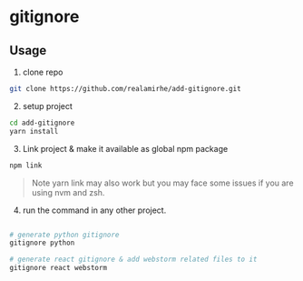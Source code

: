 # gitignore

## Usage

1. clone repo

```bash
git clone https://github.com/realamirhe/add-gitignore.git
```

2. setup project

```bash
cd add-gitignore
yarn install
```

3. Link project & make it available as global npm package

```bash
npm link
```

> Note yarn link may also work but you may face some issues if you are using nvm and zsh.

4. run the command in any other project.

```bash

# generate python gitignore
gitignore python

# generate react gitignore & add webstorm related files to it
gitignore react webstorm
```
